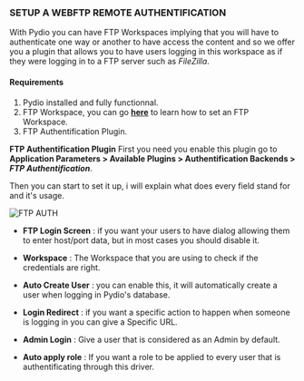 ### SETUP A WEBFTP REMOTE AUTHENTIFICATION
With Pydio you can have FTP Workspaces implying that you will have to authenticate one way or another to have access the content and so we offer you a plugin that allows you to have users logging in this workspace as if they were logging in to a FTP server such as *FileZilla*.
#### Requirements

1. Pydio installed and fully functionnal.
2. FTP Workspace, you can go **[here](https://pydio.com/en/docs/v8/workspaces-drivers)** to learn how to set an FTP Workspace.
3. FTP Authentification Plugin.

**FTP Authentification Plugin**
First you need you enable this plugin go to **Application Parameters > Available Plugins > Authentification Backends > _FTP Authentification_**.

Then you can start to set it up, i will explain what does every field stand for and it's usage.

![FTP AUTH](:image-popup:authentication/auth_FTP.png)

+ **FTP Login Screen** : if you want your users to have dialog allowing them to enter host/port data, but in most cases you should disable it.
+ **Workspace** : The Workspace that you are using to check if the credentials are right.

+ **Auto Create User** : you can enable this, it will automatically create a user when logging in Pydio's database.
+ **Login Redirect** : if you want a specific action to happen when someone is logging in you can give a Specific URL.
+ **Admin Login** : Give a user that is considered as an Admin by default. 
+ **Auto apply role** : If you want a role to be applied to every user that is authentificating through this driver.